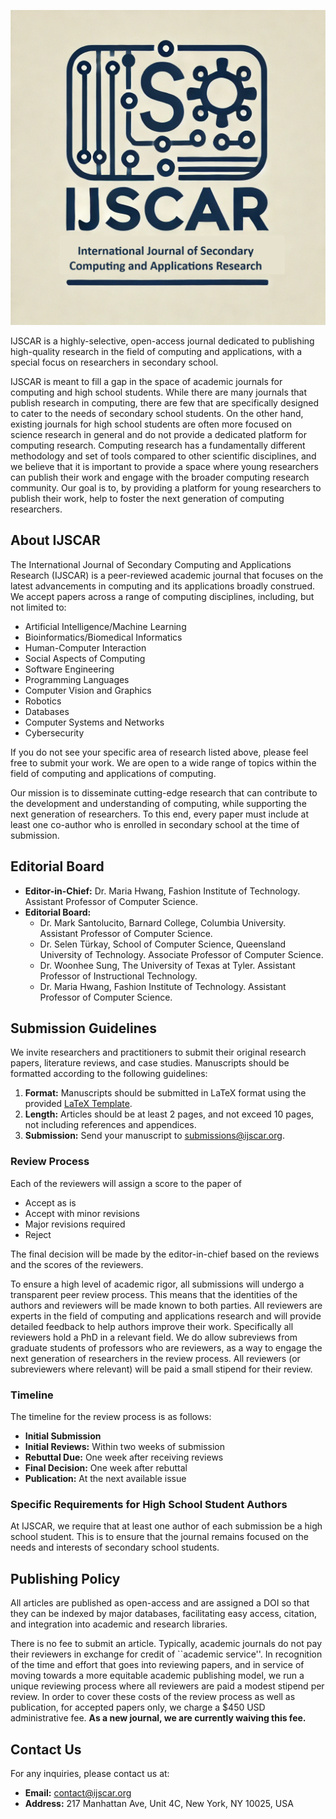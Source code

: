 ![logo](./logo.png)

IJSCAR is a highly-selective, open-access journal dedicated to publishing high-quality research in the field of computing and applications, with a special focus on researchers in secondary school.

IJSCAR is meant to fill a gap in the space of academic journals for computing and high school students.
While there are many journals that publish research in computing, there are few that are specifically designed to cater to the needs of secondary school students. 
On the other hand, existing journals for high school students are often more focused on science research in general and do not provide a dedicated platform for computing research.
Computing research has a fundamentally different methodology and set of tools compared to other scientific disciplines, and we believe that it is important to provide a space where young researchers can publish their work and engage with the broader computing research community.
Our goal is to, by providing a platform for young researchers to publish their work, help to foster the next generation of computing researchers.

## About IJSCAR

The International Journal of Secondary Computing and Applications Research (IJSCAR) is a peer-reviewed academic journal that focuses on the latest advancements in computing and its applications broadly construed. We accept papers across a range of computing disciplines, including, but not limited to:

- Artificial Intelligence/Machine Learning
- Bioinformatics/Biomedical Informatics
- Human-Computer Interaction
- Social Aspects of Computing
- Software Engineering
- Programming Languages
- Computer Vision and Graphics
- Robotics
- Databases
- Computer Systems and Networks
- Cybersecurity

If you do not see your specific area of research listed above, please feel free to submit your work. We are open to a wide range of topics within the field of computing and applications of computing.

Our mission is to disseminate cutting-edge research that can contribute to the development and understanding of computing, while supporting the next generation of researchers. 
To this end, every paper must include at least one co-author who is enrolled in secondary school at the time of submission.

## Editorial Board

- **Editor-in-Chief:** Dr. Maria Hwang, Fashion Institute of Technology. Assistant Professor of Computer Science.
- **Editorial Board:**
  - Dr. Mark Santolucito, Barnard College, Columbia University. Assistant Professor of Computer Science.
  - Dr. Selen Türkay, School of Computer Science, Queensland University of Technology. Associate Professor of Computer Science. 
  - Dr. Woonhee Sung, The University of Texas at Tyler. Assistant Professor of Instructional Technology.
  - Dr. Maria Hwang, Fashion Institute of Technology. Assistant Professor of Computer Science.

## Submission Guidelines

We invite researchers and practitioners to submit their original research papers, literature reviews, and case studies. Manuscripts should be formatted according to the following guidelines:

1. **Format:** Manuscripts should be submitted in LaTeX format using the provided [LaTeX Template](https://www.overleaf.com/latex/templates/acm-conference-proceedings-primary-article-template/wbvnghjbzwpc).
2. **Length:** Articles should be at least 2 pages, and not exceed 10 pages, not including references and appendices.
3. **Submission:** Send your manuscript to [submissions@ijscar.org](mailto:submissions@ijscar.org).



### Review Process

Each of the reviewers will assign a score to the paper of 

- Accept as is
- Accept with minor revisions
- Major revisions required
- Reject

The final decision will be made by the editor-in-chief based on the reviews and the scores of the reviewers.

To ensure a high level of academic rigor, all submissions will undergo a transparent peer review process. 
This means that the identities of the authors and reviewers will be made known to both parties.
All reviewers are experts in the field of computing and applications research and will provide detailed feedback to help authors improve their work.
Specifically all reviewers hold a PhD in a relevant field. 
We do allow subreviews from graduate students of professors who are reviewers, as a way to engage the next generation of researchers in the review process.
All reviewers (or subreviewers where relevant) will be paid a small stipend for their review.

### Timeline

The timeline for the review process is as follows:

- **Initial Submission** 
- **Initial Reviews:** Within two weeks of submission 
- **Rebuttal Due:** One week after receiving reviews
- **Final Decision:** One week after rebuttal
- **Publication:** At the next available issue

### Specific Requirements for High School Student Authors

At IJSCAR, we require that at least one author of each submission be a high school student. 
This is to ensure that the journal remains focused on the needs and interests of secondary school students.

## Publishing Policy

All articles are published as open-access and are assigned a DOI so that they can be indexed by major databases, facilitating easy access, citation, and integration into academic and research libraries.

There is no fee to submit an article.
Typically, academic journals do not pay their reviewers in exchange for credit of ``academic service''.
In recognition of the time and effort that goes into reviewing papers, and in service of moving towards a more equitable academic publishing model, we run a unique reviewing process where all reviewers are paid a modest stipend per review.
In order to cover these costs of the review process as well as publication, for accepted papers only, we charge a $450 USD administrative fee.
**As a new journal, we are currently waiving this fee.**

## Contact Us

For any inquiries, please contact us at:

- **Email:** [contact@ijscar.org](mailto:contact@ijscar.org)
- **Address:** 217 Manhattan Ave, Unit 4C, New York, NY 10025, USA

<!--- Follow us on [Twitter](https://twitter.com/ijscar) and [LinkedIn](https://www.linkedin.com/company/ijscar). --->
